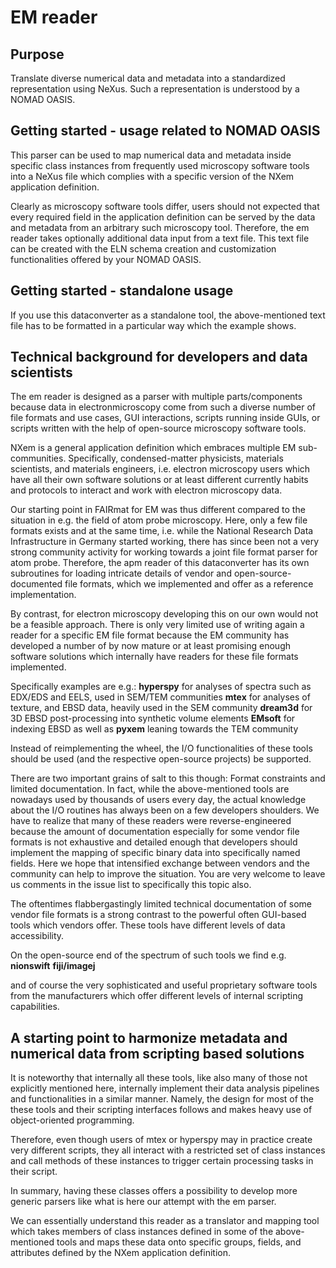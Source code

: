 # EM reader

## Purpose
Translate diverse numerical data and metadata into a standardized representation
using NeXus. Such a representation is understood by a NOMAD OASIS.

## Getting started - usage related to NOMAD OASIS
This parser can be used to map numerical data and metadata inside specific
class instances from frequently used microscopy software tools into a
NeXus file which complies with a specific version of the NXem application
definition.

Clearly as microscopy software tools differ, users should not expected that every
required field in the application definition can be served by the data and metadata
from an arbitrary such microscopy tool. Therefore, the em reader takes optionally
additional data input from a text file. This text file can be created with the
ELN schema creation and customization functionalities offered by your NOMAD OASIS.

## Getting started - standalone usage
If you use this dataconverter as a standalone tool, the above-mentioned text file
has to be formatted in a particular way which the example shows.


## Technical background for developers and data scientists
The em reader is designed as a parser with multiple parts/components because data
in electronmicroscopy come from such a diverse number of file formats and use cases,
GUI interactions, scripts running inside GUIs, or scripts written with the help
of open-source microscopy software tools.

NXem is a general application definition which embraces multiple EM sub-communities.
Specifically, condensed-matter physicists, materials scientists, and materials engineers,
i.e. electron microscopy users which have all their own software solutions or at least
different currently habits and protocols to interact and work with electron
microscopy data.

Our starting point in FAIRmat for EM was thus different compared to the situation
in e.g. the field of atom probe microscopy. Here, only a few file formats exists and
at the same time, i.e. while the National Research Data Infrastructure in Germany
started working, there has since been not a very strong community activity for
working towards a joint file format parser for atom probe. Therefore, the apm
reader of this dataconverter has its own subroutines for loading intricate
details of vendor and open-source-documented file formats, which we implemented
and offer as a reference implementation.

By contrast, for electron microscopy developing this on our own would not be a
feasible approach. There is only very limited use of writing again a reader for
a specific EM file format because the EM community has developed a number of by now
mature or at least promising enough software solutions which internally
have readers for these file formats implemented.

Specifically examples are e.g.:
**hyperspy** for analyses of spectra such as EDX/EDS and EELS, used in SEM/TEM communities
**mtex** for analyses of texture, and EBSD data, heavily used in the SEM community
**dream3d** for 3D EBSD post-processing into synthetic volume elements
**EMsoft** for indexing EBSD as well as **pyxem** leaning towards the TEM community

Instead of reimplementing the wheel, the I/O functionalities of these tools should
be used (and the respective open-source projects) be supported.

There are two important grains of salt to this though: Format constraints and 
limited documentation. In fact, while the above-mentioned tools are nowadays used by
thousands of users every day, the actual knowledge about the I/O routines
has always been on a few developers shoulders. We have to realize that many of these
readers were reverse-engineered because the amount of documentation especially for
some vendor file formats is not exhaustive and detailed enough that developers should
implement the mapping of specific binary data into specifically named fields.
Here we hope that intensified exchange between vendors and the community can help
to improve the situation. You are very welcome to leave us comments in the issue
list to specifically this topic also.

The oftentimes flabbergastingly limited technical documentation of some vendor
file formats is a strong contrast to the powerful often GUI-based tools which
vendors offer. These tools have different levels of data accessibility.

On the open-source end of the spectrum of such tools we find e.g.
**nionswift**
**fiji/imagej**

and of course the very sophisticated and useful proprietary software tools
from the manufacturers which offer different levels of internal scripting
capabilities.

## A starting point to harmonize metadata and numerical data from scripting based solutions
It is noteworthy that internally all these tools, like also many of those not explicitly
mentioned here, internally implement their data analysis pipelines and functionalities
in a similar manner. Namely, the design for most of the these tools and their scripting interfaces
follows and makes heavy use of object-oriented programming.

Therefore, even though users of mtex or hyperspy may in practice create very different
scripts, they all interact with a restricted set of class instances and call methods of
these instances to trigger certain processing tasks in their script. 

In summary, having these classes offers a possibility to develop more generic parsers
like what is here our attempt with the em parser.

We can essentially understand this reader as a translator and mapping tool which
takes members of class instances defined in some of the above-mentioned tools
and maps these data onto specific groups, fields, and attributes defined by the
NXem application definition.

